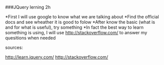 ###JQuery lerning 2h

*First I will use google to know what we are talking about
*Find the official docs and see wheather it is good to folow
*After know the basic (what is and for what is useful), try something
*In fact the best way to learn something is using, I will use http://stackoverflow.com/ to answer my quesitions when needed

sources:

http://learn.jquery.com/
http://stackoverflow.com/
